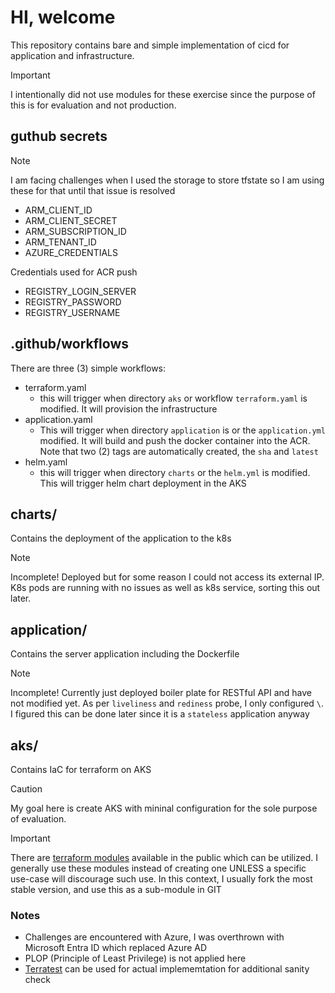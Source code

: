 # HI, welcome   
This repository contains bare and simple implementation of cicd for application and infrastructure.  

> [!IMPORTANT]
> I intentionally did not use modules for these exercise since the purpose of this is for evaluation and not production.

## guthub secrets
> [!NOTE]
> I am facing challenges when I used the storage to store tfstate so I am using these for that until that issue is resolved
- ARM_CLIENT_ID
- ARM_CLIENT_SECRET
- ARM_SUBSCRIPTION_ID
- ARM_TENANT_ID
- AZURE_CREDENTIALS

Credentials used for ACR push
- REGISTRY_LOGIN_SERVER
- REGISTRY_PASSWORD
- REGISTRY_USERNAME

## .github/workflows
There are three (3) simple workflows:
- terraform.yaml 
    - this will trigger when directory `aks` or workflow `terraform.yaml` is modified. It will provision the infrastructure
- application.yaml
    - This will trigger when directory `application` is or the `application.yml` modified. It will build and push the docker container into the ACR. Note that two (2) tags are automatically created, the `sha` and `latest` 
- helm.yaml
    - this will trigger when directory `charts` or the `helm.yml` is modified. This will trigger helm chart deployment in the AKS

## charts/
Contains the deployment of the application to the k8s
> [!NOTE]
> Incomplete! Deployed but for some reason I could not access its external IP. K8s pods are running with no issues as well as k8s service, sorting this out later.

## application/
Contains the server application including the Dockerfile
> [!NOTE]
> Incomplete! Currently just deployed boiler plate for RESTful API and have not modified yet. As per `liveliness` and `rediness` probe, I only configured `\`. I figured this can be done later since it is a `stateless` application anyway

## aks/
Contains IaC for terraform on AKS


> [!CAUTION]
> My goal here is create AKS with mininal configuration for the sole purpose of evaluation.

> [!IMPORTANT]
> There are [terraform modules](https://github.com/Azure/terraform-azure-modules?tab=readme-ov-file) available in the public which can be utilized. I generally use these modules instead of creating one UNLESS a specific use-case will discourage such use. In this context, I usually fork the most stable version, and use this as a sub-module in GIT

### Notes
- Challenges are encountered with Azure, I was overthrown with Microsoft Entra ID which replaced Azure AD 
- PLOP (Principle of Least Privilege) is not applied here
- [Terratest](https://github.com/gruntwork-io/terratest) can be used for actual implememtation for additional sanity check  